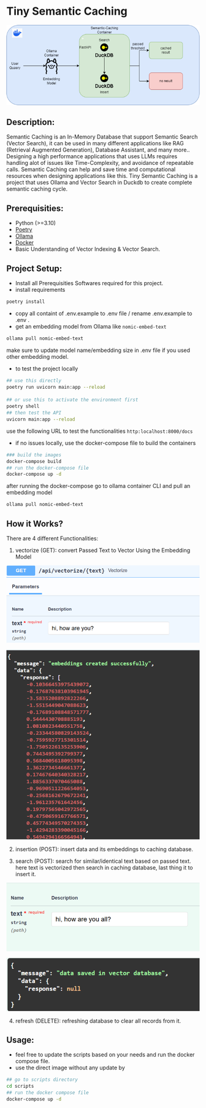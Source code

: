 # Tiny Semantic Caching

![](assets/imgs/semantic-caching.png)

## Description:

Semantic Caching is an In-Memory Database that support Semantic Search (Vector Search), it can be used in many different applications like RAG (Retrieval Augmented Generation), Database Assistant, and many more..
Designing a high performance applications that uses LLMs requires handling alot of issues like Time-Complexity, and avoidance of repeatable calls.
Semantic Caching can help and save time and computational resources when designing applications like this.
Tiny Semantic Caching is a project that uses Ollama and Vector Search in Duckdb to create complete semantic caching cycle.

## Prerequisities:

- Python (>=3.10)
- [Poetry](https://python-poetry.org/)
- [Ollama](https://ollama.com/)
- [Docker](https://www.docker.com/)
- Basic Understanding of Vector Indexing & Vector Search.

## Project Setup:

- Install all Prerequisities Softwares required for this project.
- install requirements

```bash
poetry install
```

- copy all containt of .env.example to .env file / rename .env.example to .env .
- get an embedding model from Ollama like `nomic-embed-text`
```bash
ollama pull nomic-embed-text
```
make sure to update model name/embedding size in .env file if you used other embedding model.

- to test the project locally
```bash
## use this directly
poetry run uvicorn main:app --reload

## or use this to activate the environment first
poetry shell
## then test the API
uvicorn main:app --reload
```
use the following URL to test the functionalities `http:localhost:8000/docs`

- if no issues locally, use the docker-compose file to build the containers
```bash
### build the images
docker-compose build
## run the docker-compose file
docker-compose up -d
```
after running the docker-compose go to ollama container CLI and pull an embedding model
```bash
ollama pull nomic-embed-text
```

## How it Works?

There are 4 different Functionalities:

1. vectorize (GET):
convert Passed Text to Vector Using the Embedding Model

![](assets/imgs/1.PNG)

![](assets/imgs/2.PNG)

2. insertion (POST):
insert data and its embeddings to caching database.

3. search (POST):
search for similar/identical text based on passed text.
here text is vectorized then search in caching database, last thing it to insert it.

![](assets/imgs/3.PNG)

![](assets/imgs/4.PNG)

4. refresh (DELETE):
refreshing database to clear all records from it.

## Usage:

- feel free to update the scripts based on your needs and run the docker compose file.
- use the direct image without any update by
```bash
## go to scripts directory
cd scripts
## run the docker compose file
docker-compose up -d
```